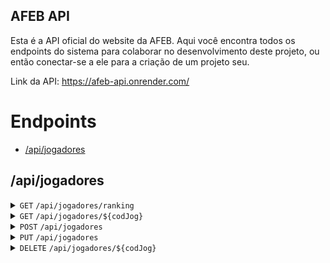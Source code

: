 ## AFEB API

Esta é a API oficial do website da AFEB. Aqui você encontra todos os endpoints
do sistema para colaborar no desenvolvimento deste projeto, ou então conectar-se
a ele para a criação de um projeto seu.

Link da API: <a href="https://afeb-api.onrender.com/">https://afeb-api.onrender.com/</a>

# Endpoints

* [/api/jogadores](#apijogadores)

## /api/jogadores

<details>
  <summary> <code>GET</code> <code>/api/jogadores/ranking</code> </summary>

  #### Descrição

  Retorna um ranking com o Top 10 jogadores mais bem rankeados da AFEB.

  #### Parâmetros

  > Nenhum

  #### Status codes

  | Status Code | Description |
  | :--- | :--- |
  | 200 | `OK` |
  | 500 | `INTERNAL SERVER ERROR` |

  #### Response
  ```js
  {
    "ranking": []object,
    "message": string || null,
    "error": string || null
  }
  ```

  Exemplo:
  ```js
  {
    "message": "Ranking encontrado com sucesso!",
    "ranking": [
      {
        "codJog": 1,
        "nome": "Lucas Guedes",
        "apelido": "Guedes",
        "tituloAFEB": "MNB",
        "info": "Fundador da AFEB.",
        "eloRapid": 3200,
        "eloBlitz": 3400,
        "dataNascimento": "2005-09-02",
        "trofeus": null
      },
      {
        "codJog": 2,
        "nome": "Bye",
        "apelido": null,
        "tituloAFEB": "GMB",
        "info": "O bye",
        "eloRapid": 9999,
        "eloBlitz": 9999,
        "dataNascimento": "0000-01-01",
        "trofeus": null
      }
    ]
  }
  ```
</details>

<details>
  <summary> <code>GET</code> <code>/api/jogadores/${codJog}</code> </summary>

  #### Descrição

  Retorna os dados de um jogador, juntamente de suas premiações na AFEB.

  #### Parâmetros

  | param.    |  tipo     | data type   | desc.                                                            |
  |-----------|-----------|-------------|------------------------------------------------------------------|
  | codJog    |  required | string      | Código do jogador a ser buscado.                                 |

  #### Status codes

  | Status Code | Description |
  | :--- | :--- |
  | 200 | `OK` |
  | 404 | `NOT FOUND` |
  | 500 | `INTERNAL SERVER ERROR` |

  #### Response
  ```js
  {
    "jogador": object,
    "message": string || null,
    "error": string || null
  }
  ```

  Exemplo:
  ```js
  {
    "jogador": {
      "codJog": 2,
      "nome": "Bye",
      "apelido": null,
      "tituloAFEB": "GMB",
      "info": "O bye",
      "eloRapid": 9999,
      "eloBlitz": 9999,
      "dataNascimento": "0000-01-01",
      "trofeus": [
        {
          "codTrof": 0,
          "codJog": 0,
          "codTorn": 0,
          "torneio": "1º Campeonato Mundial da FIDE",
          "posicao": 1
        }
      ]
    },
    "message": "Jogador encontrado com sucesso!"
  }
  ```
</details>

<details>
  <summary> <code>POST</code> <code>/api/jogadores</code> </summary>

  #### Descrição

  Registra um novo jogador no sistema

  #### Status codes

  | Status Code | Description |
  | :--- | :--- |
  | 201 | `CREATED` |
  | 400 | `BAD REQUEST` |
  | 500 | `INTERNAL SERVER ERROR` |

  #### Request body
  ```js
  {
    "nome": string,
    "apelido": string || null,
    "tituloAFEB": string || null,
    "info": string || null,
    "eloRapid": Number || null,
    "eloBlitz": Number || null,
    "dataNascimento": string
  }
  ```

  Exemplo:
  ```js
  {
    "nome": "Bye",
    "apelido": "Ciao",
    "tituloAFEB": "GMB",
    "info": "O bye.",
    "eloRapid": 9999,
    "eloBlitz": 9999,
    "dataNascimento": "1287-01-01"
  }
  ```

  #### Response
  ```js
  {
    "message": string || null,
    "error": string || null
  }
  ```

  Exemplo:
  ```js
  {
    "message": "Jogador registrado com sucesso!"
  }
  ```
</details>

<details>
  <summary> <code>PUT</code> <code>/api/jogadores</code> </summary>

  #### Descrição

  Atualiza os dados de um jogador no sistema

  #### Status codes

  | Status Code | Description |
  | :--- | :--- |
  | 200 | `OK` |
  | 400 | `BAD REQUEST` |
  | 404 | `NOT FOUND` |
  | 500 | `INTERNAL SERVER ERROR` |

  #### Request body
  ```js
  {
    "codJog": Number,
    "nome": string,
    "apelido": string || null,
    "tituloAFEB": string || null,
    "info": string || null,
    "eloRapid": Number || null,
    "eloBlitz": Number || null,
    "dataNascimento": string
  }
  ```

  Exemplo:
  ```js
  {
    "codJog": 0,
    "nome": "Bye",
    "apelido": "Ciao",
    "tituloAFEB": "GMB",
    "info": "O bye.",
    "eloRapid": 9999,
    "eloBlitz": 9999,
    "dataNascimento": "1287-01-01"
  }
  ```

  #### Response
  ```js
  {
    "message": string || null,
    "error": string || null
  }
  ```

  Exemplo:
  ```js
  {
    "message": "Jogador atualizado com sucesso!"
  }
  ```
</details>

<details>
  <summary> <code>DELETE</code> <code>/api/jogadores/${codJog}</code> </summary>

  #### Descrição

  Exclui um jogador permanentemente do sistema.

  #### Parâmetros

  | param.    |  tipo     | data type   | desc.                                                            |
  |-----------|-----------|-------------|------------------------------------------------------------------|
  | codJog    |  required | string      | Código do jogador a ser excluído.                                |

  #### Response
  ```js
  {
    "message": string || null,
    "error": string || null
  }
  ```

  Exemplo:
  ```js
  {
    "message": "Jogador excluído com sucesso!"
  }
  ```
</details>